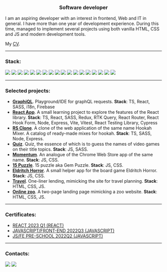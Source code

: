 <h3 align="center">Software developer</h3>

I am an aspiring developer with an interest in frontend, Web and IT in general. I have more than one year of development experience. During this time, managed to implement several projects using both vanilla HTML, CSS and JS and modern development tools.

My <a href="https://docs.google.com/document/d/1D6S2GB6zhGqh2rtk9uZKP6QT6fmZDISWuhVg-Ubr4ZQ/edit?usp=sharing" target="_blank">CV</a>.

-----------------------------------------------------------------------------------------------

<h3 align="left">Stack:</h3>
<p><img src="https://img.shields.io/badge/JavaScript-F7DF1E.svg?style=for-the-badge&logo=JavaScript&logoColor=black"> <img src="https://img.shields.io/badge/TypeScript-3178C6.svg?style=for-the-badge&logo=TypeScript&logoColor=white"> <img src="https://img.shields.io/badge/HTML5-E34F26.svg?style=for-the-badge&logo=HTML5&logoColor=white"> <img src="https://img.shields.io/badge/CSS3-1572B6.svg?style=for-the-badge&logo=CSS3&logoColor=white"> <img src="https://img.shields.io/badge/Sass-CC6699.svg?style=for-the-badge&logo=Sass&logoColor=white"> <img src="https://img.shields.io/badge/React-61DAFB.svg?style=for-the-badge&logo=React&logoColor=black"> <img src="https://img.shields.io/badge/React%20Router-CA4245.svg?style=for-the-badge&logo=React-Router&logoColor=white"> <img src="https://img.shields.io/badge/React%20Hook%20Form-EC5990.svg?style=for-the-badge&logo=React-Hook-Form&logoColor=white"> <img src="https://img.shields.io/badge/Redux-764ABC.svg?style=for-the-badge&logo=Redux&logoColor=white"> <img src="https://img.shields.io/badge/Vite-646CFF.svg?style=for-the-badge&logo=Vite&logoColor=white"> <img src="https://img.shields.io/badge/Webpack-8DD6F9.svg?style=for-the-badge&logo=Webpack&logoColor=black"> <img src="https://img.shields.io/badge/Node.js-339933.svg?style=for-the-badge&logo=nodedotjs&logoColor=white"> <img src="https://img.shields.io/badge/Express-000000.svg?style=for-the-badge&logo=Express&logoColor=white"> <img src="https://img.shields.io/badge/Vitest-6E9F18.svg?style=for-the-badge&logo=Vitest&logoColor=white"> <img src="https://img.shields.io/badge/Testing%20Library-E33332.svg?style=for-the-badge&logo=Testing-Library&logoColor=white"> <img src="https://img.shields.io/badge/Cypress-17202C.svg?style=for-the-badge&logo=Cypress&logoColor=white"> <img src="https://img.shields.io/badge/Git-F05032.svg?style=for-the-badge&logo=Git&logoColor=white"> <img src="https://img.shields.io/badge/Netlify-00C7B7.svg?style=for-the-badge&logo=Netlify&logoColor=white"></p>

-----------------------------------------------------------------------------------------------

<h3>Selected projects:</h3>
<ul>
  <li><b><a href="https://github.com/vberezhnykh/graphiql-app">GraphiQL</a></b>. Playground/IDE for graphQL requests. <b>Stack</b>: TS, React, SASS, i18n, Firebase</li>
  <li><b><a href="https://github.com/vberezhnykh/rsschool-react">React App</a></b>. A small learning project to explore the features of the React library. <b>Stack</b>: TS, React, SASS, Redux, RTK Query, React Router, React Hook Form, Node, Express, Vite, Vitest, React Testing Library, Cypress</li>
  <li><b><a href="https://github.com/vberezhnykh/rs-clone">RS Clone</a></b>. A clone of the web application of the same name Hookah Mixer. A catalog of ready-made mixes for hookah. <b>Stack</b>: TS, SASS, Node, Express.</li>
  <li><b><a href="https://github.com/vberezhnykh/quiz-game">Quiz</a></b>. Quiz, the essence of which is to guess the names of video games on their title topics. <b>Stack</b>: JS, SASS.</li>
  <li><b><a href="https://github.com/vberezhnykh/momentum">Momentum</a></b>. An analogue of the Chrome Web Store app of the same name. <b>Stack</b>: JS, CSS.</li>
  <li><b><a href="https://github.com/vberezhnykh/gem-puzzle">15 Puzzle</a></b>. 15 puzzle aka Gem Puzzle. <b>Stack</b>: JS, CSS.</li>
  <li><b><a href="https://github.com/vberezhnykh/codejam-eldritch">Eldritch Horror</a></b>. A small helper app for the board game Eldritch Horror. <b>Stack</b>: JS, CSS.</li>
  <li><b><a href="https://github.com/vberezhnykh/travel">Travel</a></b>. One-liner lending, mimicking the site for travel planning. <b>Stack</b>: HTML, CSS, JS.</li>
  <li><b><a href="https://github.com/vberezhnykh/online-zoo">Online zoo</a></b>. A two-page landing page mimicking a zoo website. <b>Stack</b>: HTML, CSS, JS.</li>
</ul>

-----------------------------------------------------------------------------------------------
<h3>Certificates:</h3>
<ul>
  <li><a href="https://app.rs.school/certificate/oe0gp0ur" target="_blank">REACT 2023 Q1 (REACT)</a></li>
  <li><a href="https://app.rs.school/certificate/2u3zss0o" target="_blank">JAVASCRIPT/FRONT-END 2022Q3 (JAVASCRIPT)</a></li>
  <li><a href="https://app.rs.school/certificate/vi9yzvq5" target="_blank">JS/FE PRE-SCHOOL 2022Q2 (JAVASCRIPT)</a></li>
</ul>

-----------------------------------------------------------------------------------------------

<h3 align="left">Contacts:</h3>
<a href="mailto:vberezhnykh74@gmail.com"><img src="https://img.shields.io/badge/Gmail-D14836?style=for-the-badge&logo=gmail&logoColor=white"></a>
<a href="https://t.me/vaberezhnykh" target="_blank"><img src="https://img.shields.io/badge/Telegram-2CA5E0?style=for-the-badge&logo=telegram&logoColor=white"></a>
